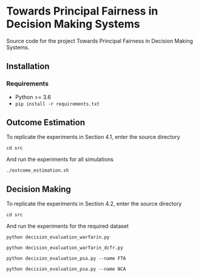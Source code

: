 # Towards Principal Fairness in Decision Making Systems

Source code for the project Towards Principal Fairness in Decision Making Systems.

## Installation
### Requirements

- Python >= 3.6
- `pip install -r requirements.txt`

## Outcome Estimation

To replicate the experiments in Section 4.1, enter the source directory

`cd src`

And run the experiments for all simulations

`./outcome_estimation.sh`

## Decision Making

To replicate the experiments in Section 4.2, enter the source directory

`cd src`

And run the experiments for the required dataset

`python decision_evaluation_warfarin.py`

`python decision_evaluation_warfarin_dcfr.py`

`python decision_evaluation_psa.py --name FTA`

`python decision_evaluation_psa.py --name NCA`